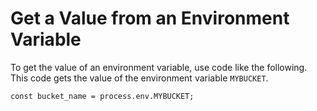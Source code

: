 # Get a Value from an Environment Variable<a name="get_env_var"></a>

To get the value of an environment variable, use code like the following\. This code gets the value of the environment variable `MYBUCKET`\.

```
const bucket_name = process.env.MYBUCKET;
```